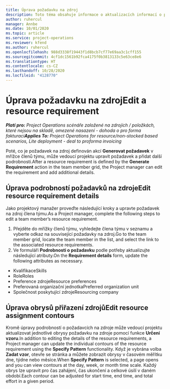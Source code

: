 ```yaml
---
title: Úprava požadavku na zdroj
description: Toto téma obsahuje informace o aktualizacích informací o požadavcích na zdroj.
author: ruhercul
manager: Annbe
ms.date: 10/01/2020
ms.topic: article
ms.service: project-operations
ms.reviewer: kfend
ms.author: ruhercul
ms.openlocfilehash: 988d3338f19443f1d8bcb7cf77e69aa3c1cff155
ms.sourcegitcommit: 4cf1dc1561b92fca4175f0b3813133c5e63ce8e6
ms.translationtype: HT
ms.contentlocale: cs-CZ
ms.lasthandoff: 10/28/2020
ms.locfileid: "4128770"
---
```

# <a name="edit-a-resource-requirement"></a><span data-ttu-id="7b5d1-103">Úprava požadavku na zdroj</span><span class="sxs-lookup"><span data-stu-id="7b5d1-103">Edit a resource requirement</span></span>

<span data-ttu-id="7b5d1-104">_**Platí pro:** Project Operations scénáře založené na zdrojích / položkách, které nejsou na skladě, omezené nasazení - dohoda o pro forma fakturaci_</span><span class="sxs-lookup"><span data-stu-id="7b5d1-104">_**Applies To:** Project Operations for resource/non-stocked based scenarios, Lite deployment - deal to proforma invoicing_</span></span>

<span data-ttu-id="7b5d1-105">Poté, co je požadavek na zdroj definován akcí **Generovat požadavek** v mřížce členů týmu, může vedoucí projektu upravit požadavek a přidat další podrobnosti.</span><span class="sxs-lookup"><span data-stu-id="7b5d1-105">After a resource requirement is defined by the **Generate Requirement** action in the team member grid, the Project manager can edit the requirement and add additional details.</span></span>

## <a name="edit-resource-requirement-details"></a><span data-ttu-id="7b5d1-106">Úprava podrobností požadavků na zdroje</span><span class="sxs-lookup"><span data-stu-id="7b5d1-106">Edit resource requirement details</span></span>

<span data-ttu-id="7b5d1-107">Jako projektový manažer proveďte následující kroky a upravte požadavek na zdroj člena týmu.</span><span class="sxs-lookup"><span data-stu-id="7b5d1-107">As a Project manager, complete the following steps to edit a team member’s resource requirement.</span></span>

1. <span data-ttu-id="7b5d1-108">Přejděte do mřížky členů týmu, vyhledejte člena týmu v seznamu a vyberte odkaz na související požadavky na zdroj.</span><span class="sxs-lookup"><span data-stu-id="7b5d1-108">Go to the team member grid, locate the team member in the list, and select the link to the associated resource requirements.</span></span>
2. <span data-ttu-id="7b5d1-109">Ve formuláři **Podrobnosti o požadavku** podle potřeby aktualizujte následující atributy.</span><span class="sxs-lookup"><span data-stu-id="7b5d1-109">On the **Requirement details** form, update the following attributes as necessary.</span></span>

- <span data-ttu-id="7b5d1-110">Kvalifikace</span><span class="sxs-lookup"><span data-stu-id="7b5d1-110">Skills</span></span>
- <span data-ttu-id="7b5d1-111">Role</span><span class="sxs-lookup"><span data-stu-id="7b5d1-111">Roles</span></span>
- <span data-ttu-id="7b5d1-112">Preference zdroje</span><span class="sxs-lookup"><span data-stu-id="7b5d1-112">Resource preferences</span></span>
- <span data-ttu-id="7b5d1-113">Preferovaná organizační jednotka</span><span class="sxs-lookup"><span data-stu-id="7b5d1-113">Preferred organization unit</span></span>
- <span data-ttu-id="7b5d1-114">Společnost poskytující zdroje</span><span class="sxs-lookup"><span data-stu-id="7b5d1-114">Resourcing company</span></span>

## <a name="edit-resource-assignment-contours"></a><span data-ttu-id="7b5d1-115">Úprava obrysů přiřazení zdrojů</span><span class="sxs-lookup"><span data-stu-id="7b5d1-115">Edit resource assignment contours</span></span>

<span data-ttu-id="7b5d1-116">Kromě úpravy podrobností o požadavcích na zdroje může vedoucí projektu aktualizovat jednotlivé obrysy požadavku na zdroje pomocí funkce **Určení vzoru**.</span><span class="sxs-lookup"><span data-stu-id="7b5d1-116">In addition to editing the details of the resource requirements, a Project manager can update the individual contours of the resource requirement using the **Specify Pattern** functionality.</span></span> <span data-ttu-id="7b5d1-117">Když je vybrána volba **Zadat vzor**, otevře se stránka a můžete zobrazit obrysy v časovém měřítku dne, týdne nebo měsíce.</span><span class="sxs-lookup"><span data-stu-id="7b5d1-117">When **Specify Pattern** is selected, a page opens and you can view contours at the day, week, or month time scale.</span></span> <span data-ttu-id="7b5d1-118">Každý obrys lze upravit pro čas zahájení, čas ukončení a celkové úsilí v daném období.</span><span class="sxs-lookup"><span data-stu-id="7b5d1-118">Each contour can be adjusted for start time, end time, and total effort in a given period.</span></span>